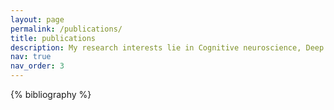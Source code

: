 ```yaml
---
layout: page
permalink: /publications/
title: publications
description: My research interests lie in Cognitive neuroscience, Deep Learning(Multimodal Learning, Generative AI, LLM), Computer Vision, Natural Language Processing,Software Engineering, and Robotics. In particular I am interested in reverse-engineering the human mind to build embodied machines that can see, listen, speak, learn, and interact with human-level cognition and social intelligence.
nav: true
nav_order: 3
---
```


<!-- _pages/publications.md -->
<div class="publications">

{% bibliography %}

</div>
